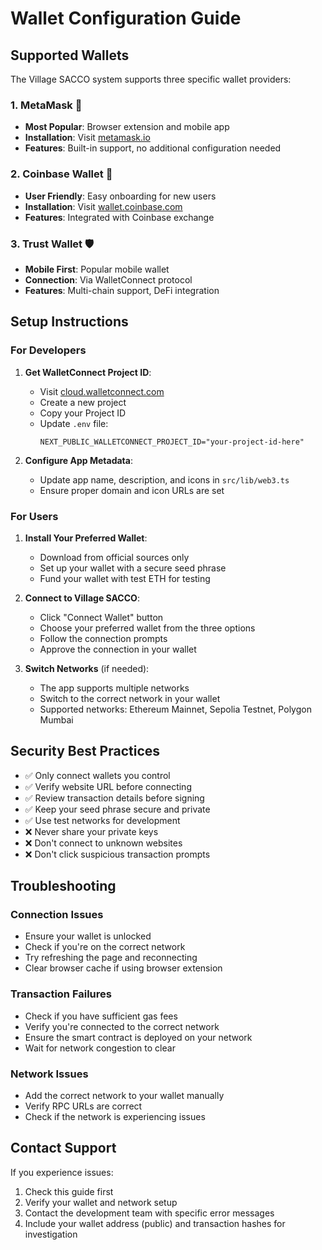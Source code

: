 # Wallet Configuration Guide

## Supported Wallets

The Village SACCO system supports three specific wallet providers:

### 1. MetaMask 🦊
- **Most Popular**: Browser extension and mobile app
- **Installation**: Visit [metamask.io](https://metamask.io)
- **Features**: Built-in support, no additional configuration needed

### 2. Coinbase Wallet 🔵
- **User Friendly**: Easy onboarding for new users
- **Installation**: Visit [wallet.coinbase.com](https://wallet.coinbase.com)
- **Features**: Integrated with Coinbase exchange

### 3. Trust Wallet 🛡️
- **Mobile First**: Popular mobile wallet
- **Connection**: Via WalletConnect protocol
- **Features**: Multi-chain support, DeFi integration

## Setup Instructions

### For Developers

1. **Get WalletConnect Project ID**:
   - Visit [cloud.walletconnect.com](https://cloud.walletconnect.com)
   - Create a new project
   - Copy your Project ID
   - Update `.env` file:
     ```
     NEXT_PUBLIC_WALLETCONNECT_PROJECT_ID="your-project-id-here"
     ```

2. **Configure App Metadata**:
   - Update app name, description, and icons in `src/lib/web3.ts`
   - Ensure proper domain and icon URLs are set

### For Users

1. **Install Your Preferred Wallet**:
   - Download from official sources only
   - Set up your wallet with a secure seed phrase
   - Fund your wallet with test ETH for testing

2. **Connect to Village SACCO**:
   - Click "Connect Wallet" button
   - Choose your preferred wallet from the three options
   - Follow the connection prompts
   - Approve the connection in your wallet

3. **Switch Networks** (if needed):
   - The app supports multiple networks
   - Switch to the correct network in your wallet
   - Supported networks: Ethereum Mainnet, Sepolia Testnet, Polygon Mumbai

## Security Best Practices

- ✅ Only connect wallets you control
- ✅ Verify website URL before connecting
- ✅ Review transaction details before signing
- ✅ Keep your seed phrase secure and private
- ✅ Use test networks for development
- ❌ Never share your private keys
- ❌ Don't connect to unknown websites
- ❌ Don't click suspicious transaction prompts

## Troubleshooting

### Connection Issues
- Ensure your wallet is unlocked
- Check if you're on the correct network
- Try refreshing the page and reconnecting
- Clear browser cache if using browser extension

### Transaction Failures
- Check if you have sufficient gas fees
- Verify you're connected to the correct network
- Ensure the smart contract is deployed on your network
- Wait for network congestion to clear

### Network Issues
- Add the correct network to your wallet manually
- Verify RPC URLs are correct
- Check if the network is experiencing issues

## Contact Support

If you experience issues:
1. Check this guide first
2. Verify your wallet and network setup
3. Contact the development team with specific error messages
4. Include your wallet address (public) and transaction hashes for investigation
